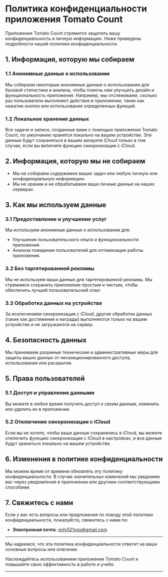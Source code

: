 # Политика конфиденциальности приложения Tomato Count

Приложение Tomato Count стремится защитить вашу конфиденциальность и личную информацию. Ниже приведены подробности нашей политики конфиденциальности.

## 1. Информация, которую мы собираем

### 1.1 Анонимные данные о использовании
Мы собираем некоторые анонимные данные о использовании для базовой статистики и анализа, чтобы помочь нам улучшить дизайн и функциональность приложения. Например, мы отслеживаем, сколько раз пользователи выполняют действия в приложении, такие как нажатие кнопок или использование определенных функций.

### 1.2 Локальное хранение данных
Все задачи и записи, созданные вами с помощью приложения Tomato Count, по умолчанию хранятся локально на вашем устройстве. Эти данные будут сохраняться в вашем аккаунте iCloud только в том случае, если вы включите функцию синхронизации с iCloud.

## 2. Информация, которую мы не собираем

- Мы не собираем содержимое ваших задач или любую личную или конфиденциальную информацию.
- Мы не храним и не обрабатываем ваши личные данные на наших серверах.

## 3. Как мы используем данные

### 3.1 Предоставление и улучшение услуг
Мы используем анонимные данные о использовании для:
- Улучшения пользовательского опыта и функциональности приложения.
- Анализа поведения пользователей для оптимизации работы приложения.

### 3.2 Без таргетированной рекламы
Мы не используем ваши данные для таргетированной рекламы. Мы стремимся сохранить приложение простым и чистым, чтобы обеспечить лучший пользовательский опыт.

### 3.3 Обработка данных на устройстве
За исключением синхронизации с iCloud, другие обработки данных (такие как достижения и награды) выполняются только на вашем устройстве и не загружаются на сервер.

## 4. Безопасность данных

Мы принимаем разумные технические и административные меры для защиты ваших данных от несанкционированного доступа, использования или раскрытия.

## 5. Права пользователей

### 5.1 Доступ и управление данными
Вы можете в любое время получить доступ к своим данным, изменить или удалить их в приложении.

### 5.2 Отключение синхронизации с iCloud
Если вы не хотите, чтобы ваши данные сохранялись в iCloud, вы можете отключить функцию синхронизации с iCloud в настройках, и все данные будут храниться локально на вашем устройстве.

## 6. Изменения в политике конфиденциальности

Мы можем время от времени обновлять эту политику конфиденциальности. В случае значительных изменений мы уведомим вас через уведомления в приложении или другими соответствующими способами.

## 7. Свяжитесь с нами

Если у вас есть вопросы или предложения по поводу этой политики конфиденциальности, пожалуйста, свяжитесь с нами по:
- **Электронная почта**: only521you@gmail.com

---

Мы надеемся, что эта политика конфиденциальности ответит на ваши основные вопросы или опасения.

Наслаждайтесь использованием приложения Tomato Count и повышайте свою эффективность в работе и учебе.

---
